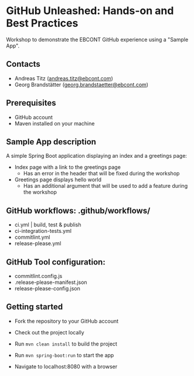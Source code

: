 # GitHub Unleashed: Hands-on and Best Practices

Workshop to demonstrate the EBCONT GitHub experience using a "Sample App".

## Contacts

- Andreas Titz (andreas.titz@ebcont.com)
- Georg Brandstätter (georg.brandstaetter@ebcont.com)

## Prerequisites

- GitHub account
- Maven installed on your machine

## Sample App description

A simple Spring Boot application displaying an index and a greetings page:
- Index page with a link to the greetings page
  - Has an error in the header that will be fixed during the workshop 
- Greetings page displays hello world
  - Has an additional argument that will be used to add a feature during the workshop 

## GitHub workflows: .github/workflows/
- ci.yml | build, test & publish  
- ci-integration-tests.yml
- commitlint.yml
- release-please.yml

## GitHub Tool configuration:
- commitlint.config.js
- .release-please-manifest.json
- release-please-config.json

## Getting started

- Fork the repository to your GitHub account
- Check out the project locally

- Run `mvn clean install` to build the project
- Run `mvn spring-boot:run` to start the app
- Navigate to localhost:8080 with a browser




